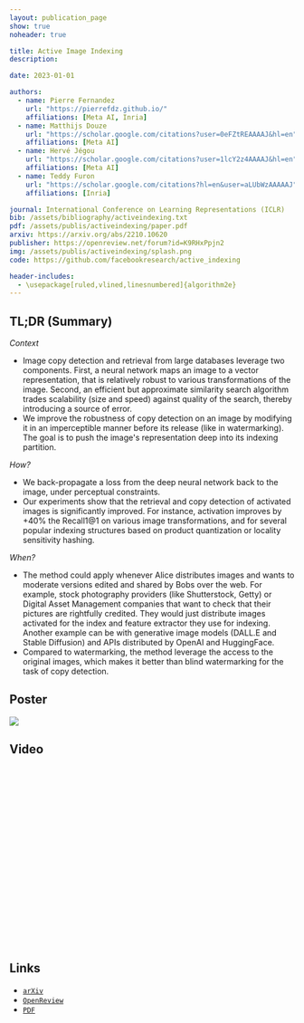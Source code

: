 ```yaml
---
layout: publication_page
show: true
noheader: true

title: Active Image Indexing
description: 

date: 2023-01-01

authors:
  - name: Pierre Fernandez
    url: "https://pierrefdz.github.io/"
    affiliations: [Meta AI, Inria]
  - name: Matthijs Douze
    url: "https://scholar.google.com/citations?user=0eFZtREAAAAJ&hl=en"
    affiliations: [Meta AI]
  - name: Hervé Jégou
    url: "https://scholar.google.com/citations?user=1lcY2z4AAAAJ&hl=en"
    affiliations: [Meta AI]
  - name: Teddy Furon
    url: "https://scholar.google.com/citations?hl=en&user=aLUbWzAAAAAJ"
    affiliations: [Inria]

journal: International Conference on Learning Representations (ICLR)
bib: /assets/bibliography/activeindexing.txt
pdf: /assets/publis/activeindexing/paper.pdf 
arxiv: https://arxiv.org/abs/2210.10620
publisher: https://openreview.net/forum?id=K9RHxPpjn2
img: /assets/publis/activeindexing/splash.png
code: https://github.com/facebookresearch/active_indexing

header-includes:
  - \usepackage[ruled,vlined,linesnumbered]{algorithm2e}
---
```


## TL;DR (Summary)

*Context* 
- Image copy detection and retrieval from large databases leverage two components. First, a neural network maps an image to a vector representation, that is relatively robust to various transformations of the image. Second, an efficient but approximate similarity search algorithm trades scalability (size and speed) against quality of the search, thereby introducing a source of error. 
- We improve the robustness of copy detection on an image by modifying it in an imperceptible manner before its release (like in watermarking). The goal is to push the image's representation deep into its indexing partition.

*How?*
- We back-propagate a loss from the deep neural network back to the image, under perceptual constraints. 
- Our experiments show that the retrieval and copy detection of activated images is significantly improved. For instance, activation improves by +40% the Recall1@1 on various image transformations, and for several popular indexing structures based on product quantization or locality sensitivity hashing.

*When?*
- The method could apply whenever Alice distributes images and wants to moderate versions edited and shared by Bobs over the web. For example, stock photography providers (like Shutterstock, Getty) or Digital Asset Management companies that want to check that their pictures are rightfully credited. They would just distribute images activated for the index and feature extractor they use for indexing. Another example can be with generative image models (DALL.E and Stable Diffusion) and APIs distributed by OpenAI and HuggingFace. 
- Compared to watermarking, the method leverage the access to the original images, which makes it better than blind watermarking for the task of copy detection.

## Poster

<img src="/assets/publis/activeindexing/poster.png" class="img-fluid thumbnail mt-2">

## Video

<p align="center"><iframe width="560" height="315" src="" title="YouTube video player" frameborder="0" allow="accelerometer; autoplay; clipboard-write; encrypted-media; gyroscope; picture-in-picture" allowfullscreen></iframe></p>
 
## Links

- [`arXiv`]({{page.arxiv}})
- [`OpenReview`]({{page.publisher}})
- [`PDF`]({{page.pdf}})
